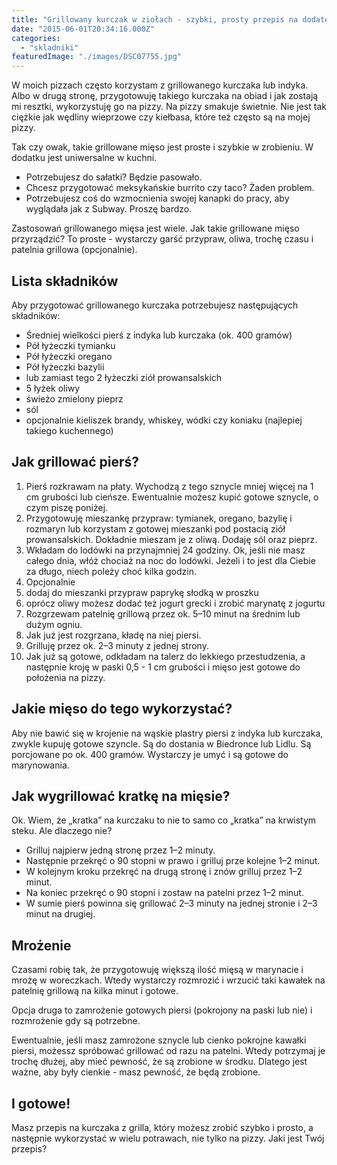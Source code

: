 ```yaml
---
title: "Grillowany kurczak w ziołach - szybki, prosty przepis na dodatek do pizzy"
date: "2015-06-01T20:34:16.000Z"
categories: 
  - "skladniki"
featuredImage: "./images/DSC07755.jpg"
---
```


W moich pizzach często korzystam z grillowanego kurczaka lub indyka. Albo w drugą stronę, przygotowuję takiego kurczaka na obiad i jak zostają mi resztki, wykorzystuję go na pizzy. Na pizzy smakuje świetnie. Nie jest tak ciężkie jak wędliny wieprzowe czy kiełbasa, które też często są na mojej pizzy.

Tak czy owak, takie grillowane mięso jest proste i szybkie w zrobieniu. W dodatku jest uniwersalne w kuchni.

- Potrzebujesz do sałatki? Będzie pasowało.
- Chcesz przygotować meksykańskie burrito czy taco? Żaden problem.
- Potrzebujesz coś do wzmocnienia swojej kanapki do pracy, aby wyglądała jak z Subway. Proszę bardzo.

Zastosowań grillowanego mięsa jest wiele. Jak takie grillowane mięso przyrządzić? To proste - wystarczy garść przypraw, oliwa, trochę czasu i patelnia grillowa (opcjonalnie).

## Lista składników

Aby przygotować grillowanego kurczaka potrzebujesz następujących składników:

- Średniej wielkości pierś z indyka lub kurczaka (ok. 400 gramów)
- Pół łyżeczki tymianku
- Pół łyżeczki oregano
- Pół łyżeczki bazylii
- lub zamiast tego 2 łyżeczki ziół prowansalskich
- 5 łyżek oliwy
- świeżo zmielony pieprz
- sól
- opcjonalnie kieliszek brandy, whiskey, wódki czy koniaku (najlepiej takiego kuchennego)

## Jak grillować pierś?

1. Pierś rozkrawam na płaty. Wychodzą z tego sznycle mniej więcej na 1 cm grubości lub cieńsze. Ewentualnie możesz kupić gotowe sznycle, o czym piszę poniżej.
2. Przygotowuję mieszankę przypraw: tymianek, oregano, bazylię i rozmaryn lub korzystam z gotowej mieszanki pod postacią ziół prowansalskich. Dokładnie mieszam je z oliwą. Dodaję sól oraz pieprz.
3. Wkładam do lodówki na przynajmniej 24 godziny. Ok, jeśli nie masz całego dnia, włóż chociaż na noc do lodówki. Jeżeli i to jest dla Ciebie za długo, niech poleży choć kilka godzin.
4. Opcjonalnie
5. dodaj do mieszanki przypraw paprykę słodką w proszku
6. oprócz oliwy możesz dodać też jogurt grecki i zrobić marynatę z jogurtu
7. Rozgrzewam patelnię grillową przez ok. 5–10 minut na średnim lub dużym ogniu.
8. Jak już jest rozgrzana, kładę na niej piersi.
9. Grilluję przez ok. 2–3 minuty z jednej strony.
10. Jak już są gotowe, odkładam na talerz do lekkiego przestudzenia, a następnie kroję w paski 0,5 - 1 cm grubości i mięso jest gotowe do położenia na pizzy.

## Jakie mięso do tego wykorzystać?

Aby nie bawić się w krojenie na wąskie plastry piersi z indyka lub kurczaka, zwykle kupuję gotowe szyncle. Są do dostania w Biedronce lub Lidlu. Są porcjowane po ok. 400 gramów. Wystarczy je umyć i są gotowe do marynowania.

## Jak wygrillować kratkę na mięsie?

Ok. Wiem, że „kratka” na kurczaku to nie to samo co „kratka” na krwistym steku. Ale dlaczego nie?

- Grilluj najpierw jedną stronę przez 1–2 minuty.
- Następnie przekręć o 90 stopni w prawo i grilluj prze kolejne 1–2 minut.
- W kolejnym kroku przekręć na drugą stronę i znów grilluj przez 1–2 minut.
- Na koniec przekręć o 90 stopni i zostaw na patelni przez 1–2 minut.
- W sumie pierś powinna się grillować 2–3 minuty na jednej stronie i 2–3 minut na drugiej.

## Mrożenie

Czasami robię tak, że przygotowuję większą ilość mięsą w marynacie i mrożę w woreczkach. Wtedy wystarczy rozmrozić i wrzucić taki kawałek na patelnię grillową na kilka minut i gotowe.

Opcja druga to zamrożenie gotowych piersi (pokrojony na paski lub nie) i rozmrożenie gdy są potrzebne.

Ewentualnie, jeśli masz zamrożone sznycle lub cienko pokrojne kawałki piersi, możessz spróbować grillować od razu na patelni. Wtedy potrzymaj je trochę dłużej, aby mieć pewność, że są zrobione w środku. Dlatego jest ważne, aby były cienkie - masz pewność, że będą zrobione.

## I gotowe!

Masz przepis na kurczaka z grilla, który możesz zrobić szybko i prosto, a następnie wykorzystać w wielu potrawach, nie tylko na pizzy. Jaki jest Twój przepis?
